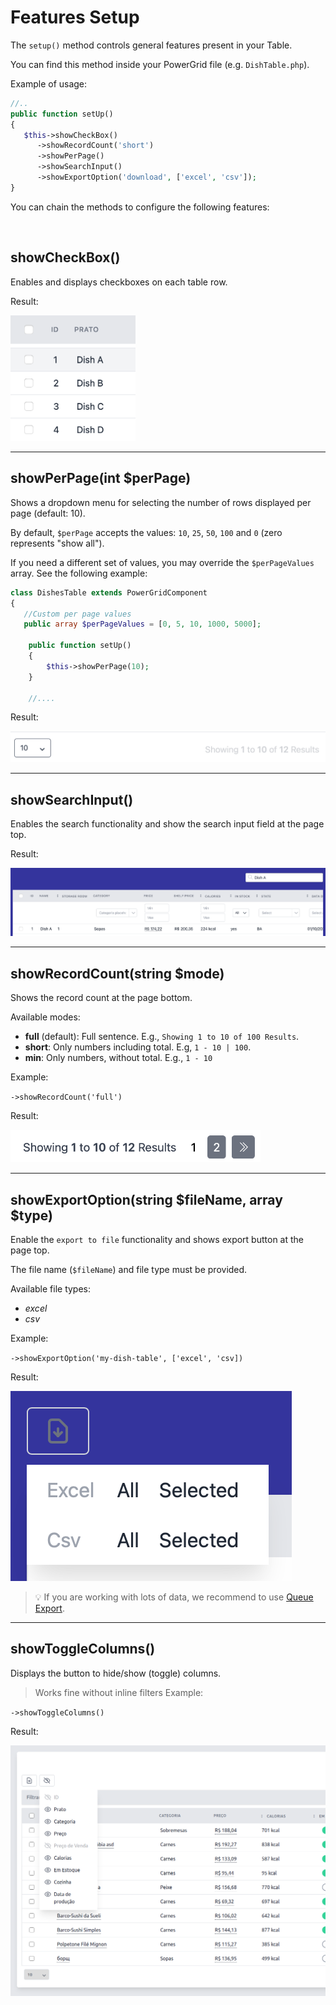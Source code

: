 # Features Setup

The `setup()` method controls general features present in your Table.

You can find this method inside your PowerGrid file (e.g. `DishTable.php`).

Example of usage:

```php
//..
public function setUp()
{
   $this->showCheckBox()
      ->showRecordCount('short')
      ->showPerPage()
      ->showSearchInput()
      ->showExportOption('download', ['excel', 'csv']);
}
```

You can chain the methods to configure the following features:

<br>

## showCheckBox()

Enables and displays checkboxes on each table row.

Result:

<img class="result-image" alt="showCheckBox" src="../img/examples/features/showCheckBox.png" width="200"/>

---

## showPerPage(int $perPage)

Shows a dropdown menu for selecting the number of rows displayed per page (default: 10).

By default, `$perPage` accepts the values: `10`, `25`, `50`, `100` and `0` (zero represents "show all").

If you need a different set of values, you may override the `$perPageValues` array. See the following example:

```php
class DishesTable extends PowerGridComponent
{
   //Custom per page values
   public array $perPageValues = [0, 5, 10, 1000, 5000];

    public function setUp()
    {
        $this->showPerPage(10);
    }

    //....
```

Result:

<img class="result-image" alt="showPerPage" src="../img/examples/features/showPerPage.png"/>

---

## showSearchInput()

Enables the search functionality and show the search input field at the page top.

Result:

<img class="result-image" alt="showSearchInput" src="../img/examples/features/showSearchInput.png"/>

---

## showRecordCount(string $mode)

Shows the record count at the page bottom.

Available modes:

- **full** (default): Full sentence. E.g., `Showing 1 to 10 of 100 Results`.
- **short**: Only numbers including total. E.g, `1 - 10 | 100`.
- **min**: Only numbers, without total. E.g., `1 - 10`

Example:

`->showRecordCount('full')`

Result:

<img class="result-image" alt="showRecordCount" src="../img/examples/features/showRecordCount.png" width="400"/>

---

## showExportOption(string $fileName, array $type)

Enable the `export to file` functionality and shows export button at the page top.

The file name (`$fileName`) and file type must be provided.

Available file types:

- *excel*
- *csv*

Example:

`->showExportOption('my-dish-table', ['excel', 'csv])`

Result:

<img class="result-image" alt="showExportOption" src="../img/examples/features/showExportOption.png"/>

> 💡 If you are working with lots of data, we recommend to use [Queue Export](https://livewire-powergrid.docsforge.com/main/queue-export/).

---

## showToggleColumns()

Displays the button to hide/show (toggle) columns.

> Works fine without inline filters
Example:

`->showToggleColumns()`

Result:

<img class="result-image" alt="showToggleColumns" src="../img/examples/features/showToggleColumns.png"/>
